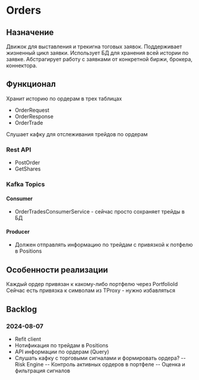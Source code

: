 # Orders

## Назначение 

Движок для выставления и трекигна тоговых заявок.
Поддерживает жизненный цикл заявки.
Использует БД для хранения всей истории по заявке.
Абстрагирует работу с заявками от конкретной биржи, брокера, коннектора.

## Функционал

Хранит историю по ордерам в трех таблицах

- OrderRequest
- OrderResponse
- OrderTrade

Слушает кафку для отслеживания трейдов по ордерам

### Rest API

- PostOrder
- GetShares

### Kafka Topics 

#### Consumer
- OrderTradesConsumerService - сейчас просто сохраняет трейды в БД

#### Producer
- Должен отправлять информацию по трейдам с привязкой к потфелю в Positions

## Особенности реализации

Каждый ордер привязан к какому-либо портфелю через PortfolioId
Сейчас есть привязка к символам из TProxy - нужно избавляться

## Backlog

### 2024-08-07

- Refit client
- Нотификация по трейдам в Positions
- API информации по ордерам (Query)
- Слушать кафку с торговыми сигналами и формировать ордера? 
    -- Risk Engine
    -- Контроль активных ордеров в портфеле
    -- Оценка и фильтрация сигналов



 


